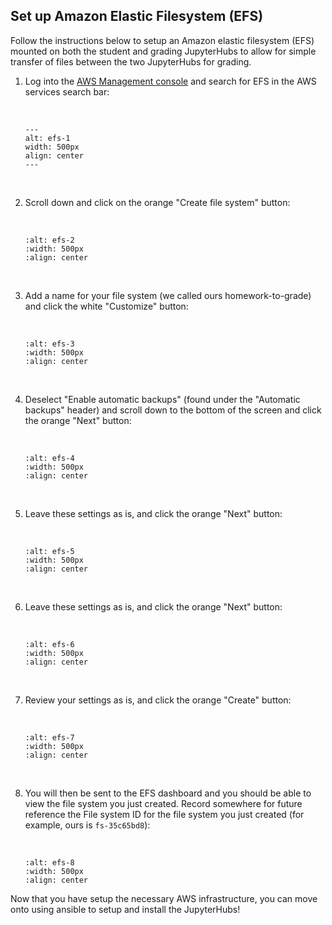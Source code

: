 ## Set up Amazon Elastic Filesystem (EFS)

Follow the instructions below to setup an Amazon elastic filesystem (EFS) mounted on both the student and grading JupyterHubs to allow for simple transfer of files between the two JupyterHubs for grading.

1. Log into the [AWS Management console](https://aws.amazon.com/console/) and search for EFS in the AWS services search bar:

    <br>

    ```{figure} img/efs-1.png
    ---
    alt: efs-1
    width: 500px
    align: center
    ---
    ```

    <br>

1. Scroll down and click on the orange "Create file system" button:

    <br>

    ```{figure} img/efs-2.png
    :alt: efs-2
    :width: 500px
    :align: center
    ```

    <br>
    
1. Add a name for your file system (we called ours homework-to-grade) and click the white "Customize" button:

    <br>

    ```{figure} img/efs-3.png
    :alt: efs-3
    :width: 500px
    :align: center
    ```

    <br>    
    
1. Deselect "Enable automatic backups" (found under the "Automatic backups" header) and scroll down to the bottom of the screen and click the orange "Next" button:
    
    <br>
    
    ```{figure} img/efs-4.png
    :alt: efs-4
    :width: 500px
    :align: center
    ```
    
    <br>  

1. Leave these settings as is, and click the orange "Next" button:

    <br>  
    
    ```{figure} img/efs-5.png
    :alt: efs-5
    :width: 500px
    :align: center
    ```
    
    <br>  

1. Leave these settings as is, and click the orange "Next" button:

    <br>  
    
    ```{figure} img/efs-6.png
    :alt: efs-6
    :width: 500px
    :align: center
    ```
    
    <br> 
    
1. Review your settings as is, and click the orange "Create" button:

    <br>  
    
    ```{figure} img/efs-7.png
    :alt: efs-7
    :width: 500px
    :align: center
    ```
    
    <br> 

1. You will then be sent to the EFS dashboard and you should be able to view the file system you just created. Record somewhere for future reference the File system ID for the file system you just created (for example, ours is `fs-35c65bd8`):

    <br>  
    
    ```{figure} img/efs-8.png
    :alt: efs-8
    :width: 500px
    :align: center
    ```

Now that you have setup the necessary AWS infrastructure, you can move onto using ansible to setup and install the JupyterHubs!